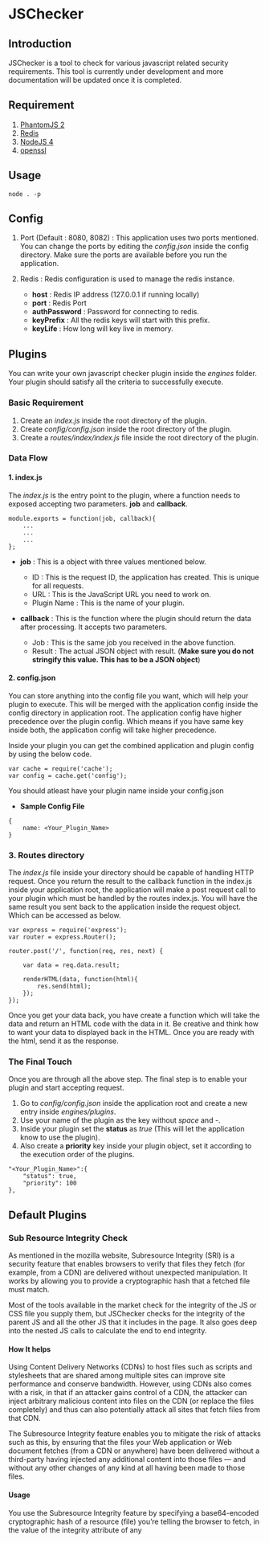 # JSChecker

## Introduction

JSChecker is a tool to check for various javascript related security requirements. This tool is currently under development and more documentation will be updated once it is completed.

## Requirement

1. [PhantomJS 2](http://phantomjs.org/download.html)
2. [Redis](http://redis.io/download)
3. [NodeJS 4](https://nodejs.org/en/download/)
4. [openssl](https://www.openssl.org/source/)

## Usage

```
node . -p
```

## Config

1. Port (Default : 8080, 8082) : This application uses two ports mentioned. You can change the ports by editing the *config.json* inside the config directory. Make sure the ports are available before you run the application.

2. Redis : Redis configuration is used to manage the redis instance.
    * __host__ : Redis IP address (127.0.0.1 if running locally)
    * __port__ : Redis Port
    * __authPassword__ : Password for connecting to redis.
    * __keyPrefix__ : All the redis keys will start with this prefix.
    * __keyLife__ : How long will key live in memory.

## Plugins

You can write your own javascript checker plugin inside the *engines* folder. Your plugin should satisfy all the criteria to successfully execute.

### Basic Requirement
1. Create an *index.js* inside the root directory of the plugin.
2. Create *config/config.json* inside the root directory of the plugin.
3. Create a *routes/index/index.js* file inside the root directory of the plugin.

### Data Flow

#### 1. index.js
The *index.js* is the entry point to the plugin, where a function needs to exposed accepting two parameters. __job__ and __callback__.
```
module.exports = function(job, callback){
    ...
    ...
    ...
};
```
* __job__ : This is a object with three values mentioned below.
    * ID : This is the request ID, the application has created. This is unique for all requests.
    * URL : This is the JavaScript URL you need to work on.
    * Plugin Name : This is the name of your plugin.

* __callback__ : This is the function where the plugin should return the data after processing. It accepts two parameters.
    * Job : This is the same job you received in the above function.
    * Result : The actual JSON object with result. (__Make sure you do not stringify this value. This has to be a JSON object__)

#### 2. config.json

You can store anything into the config file you want, which will help your plugin to execute. This will be merged with the application config inside the config directory in application root. The application config have higher precedence over the plugin config. Which means if you have same key inside both, the application config will take higher precedence.

Inside your plugin you can get the combined application and plugin config by using the below code.

```
var cache = require('cache');
var config = cache.get('config');
```

You should atleast have your plugin name inside your config.json

* __Sample Config File__
```
{
    name: <Your_Plugin_Name>
}
```

### 3. Routes directory
The *index.js* file inside your directory should be capable of handling HTTP request. Once you return the result to the callback function in the index.js inside your application root, the application will make a post request call to your plugin which must be handled by the routes index.js. You will have the same result you sent back to the application inside the request object. Which can be accessed as below.

```
var express = require('express');
var router = express.Router();

router.post('/', function(req, res, next) {

    var data = req.data.result;

    renderHTML(data, function(html){
        res.send(html);
    });
});
```

Once you get your data back, you have create a function which will take the data and return an HTML code with the data in it. Be creative and think how to want your data to displayed back in the HTML. Once you are ready with the html, send it as the response.

### The Final Touch
Once you are through all the above step. The final step is to enable your plugin and start accepting request.
1. Go to *config/config.json* inside the application root and create a new entry inside  *engines/plugins*.
2. Use your name of the plugin as the key without *space* and *-*.
3. Inside your plugin set the __status__ as *true* (This will let the application know to use the plugin).
4. Also create a __priority__ key inside your plugin object, set it according to the execution order of the plugins.

```
"<Your_Plugin_Name>":{
    "status": true,
    "priority": 100
},
```

## Default Plugins

### Sub Resource Integrity Check
As mentioned in the mozilla website, Subresource Integrity (SRI) is a security feature that enables browsers to verify that files they fetch (for example, from a CDN) are delivered without unexpected manipulation. It works by allowing you to provide a cryptographic hash that a fetched file must match.

Most of the tools available in the market check for the integrity of the JS or CSS file you supply them, but JSChecker checks for the integrity of the parent JS and all the other JS that it includes in the page. It also goes deep into the nested JS calls to calculate the end to end integrity.

#### How It helps
Using Content Delivery Networks (CDNs) to host files such as scripts and stylesheets that are shared among multiple sites can improve site performance and conserve bandwidth. However, using CDNs also comes with a risk, in that if an attacker gains control of a CDN, the attacker can inject arbitrary malicious content into files on the CDN (or replace the files completely) and thus can also potentially attack all sites that fetch files from that CDN.

The Subresource Integrity feature enables you to mitigate the risk of attacks such as this, by ensuring that the files your Web application or Web document fetches (from a CDN or anywhere) have been delivered without a third-party having injected any additional content into those files — and without any other changes of any kind at all having been made to those files.

#### Usage
You use the Subresource Integrity feature by specifying a base64-encoded cryptographic hash of a resource (file) you’re telling the browser to fetch, in the value of the integrity attribute of any <script> or <link> element.

An integrity value begins with at least one string, with each string including a prefix indicating a particular hash algorithm (currently the allowed prefixes are sha256, sha384, and sha512), followed by a dash, and ending with the actual base64-encoded hash.

#### Example
<script src="https://example.com/example-framework.js" integrity="sha384-oqVuAfXRKap7fdgcCY5uykM6+R9GqQ8K/uxy9rx7HNQlGYl1kPzQho1wx4JwY8wC" crossorigin="anonymous"></script>
